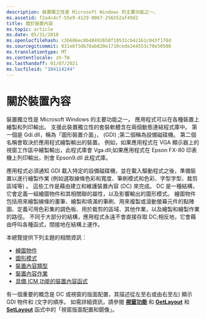```yaml
---
description: 裝置獨立性是 Microsoft Windows 的主要功能之一。
ms.assetid: f2a4c4cf-55e9-4129-8067-256552af49d2
title: 關於裝置內容
ms.topic: article
ms.date: 05/31/2018
ms.openlocfilehash: c3b686ec8b48492658f19531cb42161c043f178d
ms.sourcegitcommit: 831e8f3db78ab820e1710cede244553c70e50500
ms.translationtype: MT
ms.contentlocale: zh-TW
ms.lasthandoff: 01/07/2021
ms.locfileid: "104114244"
---
```

# <a name="about-device-contexts"></a>關於裝置內容

裝置獨立性是 Microsoft Windows 的主要功能之一。 應用程式可以在各種裝置上繪製和列印輸出。 支援此裝置獨立性的套裝軟體含在兩個動態連結程式庫中。 第一個是 Gdi.dll，稱為「圖形裝置介面」， (GDI) ;第二個稱為設備磁碟機。 第二個名稱會取決於應用程式繪製輸出的裝置。 例如，如果應用程式在 VGA 顯示器上的視窗工作區中繪製輸出，此程式庫會 Vga.dll;如果應用程式在 Epson FX-80 印表機上列印輸出，則會 Epson9.dll 此程式庫。

應用程式必須通知 GDI 載入特定的設備磁碟機，並在載入驅動程式之後，準備裝置以進行繪製作業 (例如選取線條色彩和寬度、筆刷模式和色彩、字型字型、裁剪區域等) 。 這些工作是藉由建立和維護裝置內容 (DC) 來完成。 DC 是一種結構，它會定義一組繪圖物件和其相關聯的屬性，以及影響輸出的圖形模式。 繪圖物件包括用來繪製線條的畫筆、繪製和填滿的筆刷、用來複製或滾動螢幕元件的點陣圖、定義可用色彩集的調色板、用於裁剪的區域、其他作業，以及繪製和繪製作業的路徑。 不同于大部分的結構，應用程式永遠不會直接存取 DC;相反地，它會藉由呼叫各種函式，間接地在結構上運作。

本總覽提供下列主題的相關資訊：

-   [繪圖物件](graphic-objects.md)
-   [圖形模式](graphic-modes.md)
-   [裝置內容類型](device-context-types.md)
-   [裝置內容作業](device-context-operations.md)
-   [具備 ICM 功能的裝置內容函式](icm-enabled-device-context-functions.md)

有一個重要的概念是 DC 或視窗的版面配置，其描述從左至右或由右至左) 顯示 GDI 物件和 (文字的順序。 如需詳細資訊，請參閱 [**視窗功能**](../winmsg/window-features.md) 和 [**GetLayout**](/windows/desktop/api/Wingdi/nf-wingdi-getlayout) 和 [**SetLayout**](/windows/desktop/api/Wingdi/nf-wingdi-setlayout) 函式中的「視窗版面配置和鏡像」。

 

 

